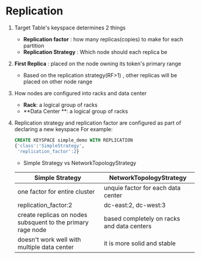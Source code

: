 # Replication	

1. Target Table's keyspace determines 2 things
	* **Replication factor** : how many replicas(copies) to make for each partition
	* **Replication Strategy** : Which node should each replica be

2. **First Replica** : placed on the node owning its token's primary range
	* Based on the replication strategy(RF>1) , other replicas will be placed on other node range

3. How nodes are configured into racks and data center
	* **Rack**: a logical group of racks
	* **Data Center **: a logical group of racks

4. Replication strategy and replication factor are configured as part of declaring a new keyspace
For example:
	```sql
	CREATE KEYSPACE simple_demo WITH REPLICATION 
	{'class':'SimpleStrategy',
	 'replication_factor':2}
	```
	* Simple Strategy vs NetworkTopologyStrategy

	|Simple Strategy| NetworkTopologyStrategy|
	|---------------|------------------------|
	|one factor for entire cluster|unquie factor for each data center|
	|replication_factor:2| dc-east:2, dc-west:3|
	|create replicas on nodes subsquent to the primary rage node|based completely on racks and data centers|
	|doesn't work well with multiple data center|it is more solid and stable |

